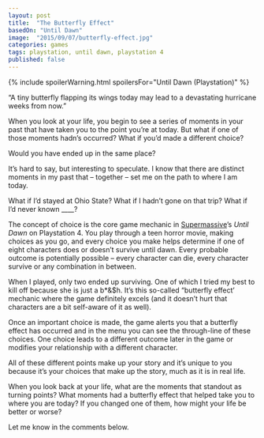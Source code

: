 ```yaml
---
layout: post
title:  "The Butterfly Effect"
basedOn: "Until Dawn"
image:  "2015/09/07/butterfly-effect.jpg"
categories: games
tags: playstation, until dawn, playstation 4
published: false
---
```


{% include spoilerWarning.html spoilersFor="Until Dawn (Playstation)" %}

&ldquo;A tiny butterfly flapping its wings today may lead to a devastating hurricane weeks from now.&rdquo;

When you look at your life, you begin to see a series of moments in your past that have taken you to the point you&rsquo;re at today. But what if one of those moments hadn&rsquo;s occurred? What if you&rsquo;d made a different choice?

Would you have ended up in the same place?

It&rsquo;s hard to say, but interesting to speculate. I know that there are distinct moments in my past that &ndash; together &ndash; set me on the path to where I am today.

What if I&rsquo;d stayed at Ohio State? What if I hadn&rsquo;t gone on that trip? What if I&rsquo;d never known ____?

The concept of choice is the core game mechanic in <a href="http://www.supermassivegames.com/" target="_target">Supermassive</a>&rsquo;s <i>Until Dawn</i> on Playstation 4. You play through a teen horror movie, making choices as you go, and every choice you make helps determine if one of eight characters does or doesn&rsquo;t survive until dawn. Every probable outcome is potentially possible &ndash; every character can die, every character survive or any combination in between.

When I played, only two ended up surviving. One of which I tried my best to kill off because she is just a b*&$h. It&rsquo;s this so-called &ldquo;butterfly effect&rsquo; mechanic where the game definitely excels (and it doesn&rsquo;t hurt that characters are a bit self-aware of it as well).

Once an important choice is made, the game alerts you that a butterfly effect has occurred and in the menu you can see the through-line of these choices. One choice leads to a different outcome later in the game or modifies your relationship with a different character.

All of these different points make up your story and it&rsquo;s unique to you because it&rsquo;s your choices that make up the story, much as it is in real life.

When you look back at your life, what are the moments that standout as turning points? What moments had a butterfly effect that helped take you to where you are today? If you changed one of them, how might your life be better or worse?

Let me know in the comments below.
